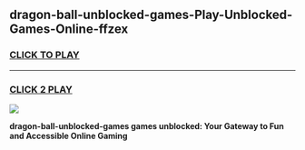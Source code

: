 
## dragon-ball-unblocked-games-Play-Unblocked-Games-Online-ffzex
<h3>
<a href="https://premium76.site?title=dragon-ball-unblocked-games&ref=25A">CLICK TO PLAY</a></h3>
<hr>

<h3>
<a href="https://premium76.site?title=dragon-ball-unblocked-games&ref=25A">CLICK 2 PLAY</a>
  
</h3>

<a href="https://premium76.site?title=dragon-ball-unblocked-games&ref=25A"><img src="https://clearcache.store/games.png"></a>


**dragon-ball-unblocked-games games unblocked: Your Gateway to Fun and Accessible Online Gaming**
